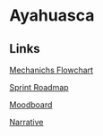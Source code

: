 # Ayahuasca
## Links
[Mechanichs Flowchart](https://drive.google.com/file/d/12neNR-H78BAanenPMYS9vCz170TgJX49/view?usp=sharing)

[Sprint Roadmap](https://docs.google.com/spreadsheets/d/1ALQ8ySg774C8Ixs89WAZQxwGHH4LN4RJ/edit?usp=sharing&ouid=114185180019611163720&rtpof=true&sd=true)

[Moodboard](https://app.mural.co/invitation/mural/byteskillsstudio9203/1671042398925?sender=u8f7c29f63b226f268c841671&key=a063d5de-50d0-4683-87b4-84092f2fd120)

[Narrative](https://docs.google.com/document/d/1Eg1SJIIUsXOSEvY0Co9JZPz-elcRPFjK4zforxAXK0o)
